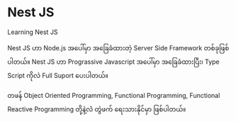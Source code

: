 # Nest JS
Learning Nest JS 

Nest JS ဟာ Node.js အပေါ်မှာ အခြေခံထားတဲ့ Server Side Framework တစ်ခုဖြစ်ပါတယ်။ 
Nest JS ဟာ Prograssive Javascript အပေါ်မှာ အခြေခံထားပြီး၊ Type Script ကိုလဲ Full Suport ပေးပါတယ်။ 

တဖန် Object Oriented Programming, Functional Programming, Functional Reactive Programming တို့နဲ့လဲဲ တွဲဖက် ရေးသားနိုင်မှာ ဖြစ်ပါတယ်။
